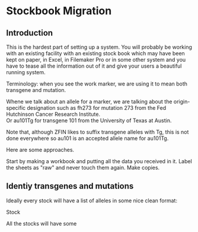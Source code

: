 # Stockbook Migration

## Introduction

This is the hardest part of setting up a system.
You will probably be working with an existing facility with an existing stock book
which may have been kept on paper, in Excel, in Filemaker Pro or in some other system
and you have to tease all the information out of it and give your users a beautiful
running system.

Terminology: when you see the work marker, we are using it to mean both
transgene and mutation. 

Whene we talk about an allele for a marker, we are talking about the
origin-specific designation such as fh273 for mutation 273 from the
Fed Hutchinson Cancer Research Institute.  
Or au101Tg for transgene 101 from the University of Texas at Austin.

Note that, although ZFIN likes to suffix transgene alleles with Tg,
this is not done everywhere so au101 is an accepted allele name for
au101Tg.

Here are some approaches.

Start by making a workbook and putting all the data you received in it.
Label the sheets as "raw" and never touch them again.  Make copies.

## Identiy transgenes and mutations

Ideally every stock will have a list of alleles in some nice clean format:

Stock

All the stocks will have some 
